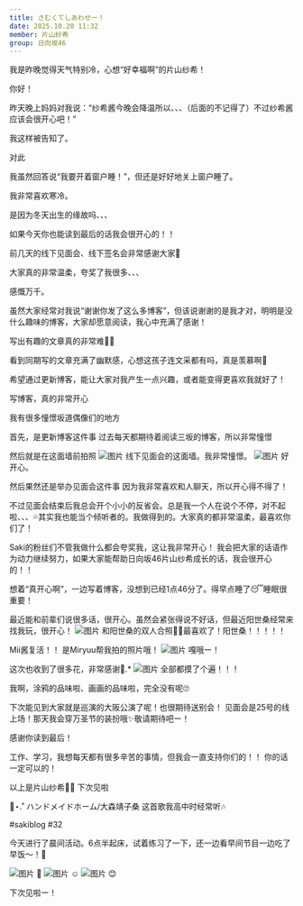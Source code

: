 ```yaml
---
title: さむくてしあわせー！
date: 2025.10.20 11:32
member: 片山紗希
group: 日向坂46
---
```


我是昨晚觉得天气特别冷，心想“好幸福啊”的片山纱希！

你好！

昨天晚上妈妈对我说：“纱希酱今晚会降温所以、、、（后面的不记得了）不过纱希酱应该会很开心吧！”

我这样被告知了。

对此

我虽然回答说“我要开着窗户睡！”，但还是好好地关上窗户睡了。

我非常喜欢寒冷。

是因为冬天出生的缘故吗、、、

如果今天你也能读到最后的话我会很开心的！！

前几天的线下见面会、线下签名会非常感谢大家🩵

大家真的非常温柔，夸奖了我很多、、、

感慨万千。

虽然大家经常对我说“谢谢你发了这么多博客”，但该说谢谢的是我才对，明明是没什么趣味的博客，大家却愿意阅读，我心中充满了感谢！

写出有趣的文章真的非常难😵‍💫

看到同期写的文章充满了幽默感，心想这孩子连文采都有吗，真是羡慕啊🥹

希望通过更新博客，能让大家对我产生一点兴趣，或者能变得更喜欢我就好了！

写博客，真的非常开心

我有很多憧憬坂道偶像们的地方

首先，是更新博客这件事
过去每天都期待着阅读三坂的博客，所以非常憧憬

然后就是在这面墙前拍照
![图片](https://cdn.hinatazaka46.com/files/14/diary/official/member/moblog/202510/mobhaqzu4.jpg)
线下见面会的这面墙。我非常憧憬。
![图片](https://cdn.hinatazaka46.com/files/14/diary/official/member/moblog/202510/mobKGkqfA.jpg)
好开心。


然后果然还是举办见面会这件事
因为我非常喜欢和人聊天，所以开心得不得了！

不过见面会结束后我总会开个小小的反省会。总是我一个人在说个不停，对不起啦、、、💦其实我也能当个倾听者的。我做得到的。大家真的都非常温柔，最喜欢你们了！

Saki的粉丝们不管我做什么都会夸奖我，这让我非常开心！
我会把大家的话语作为动力继续努力，如果大家能帮助日向坂46片山纱希成长的话，我会很开心的！！


想着“真开心啊”，一边写着博客，没想到已经1点46分了。得早点睡了😴睡眠很重要！


最近能和前辈们说很多话，很开心。虽然会紧张得说不好话，但最近阳世桑经常来找我玩，很开心！
![图片](https://cdn.hinatazaka46.com/files/14/diary/official/member/moblog/202510/mobNBP6Pl.jpg)
和阳世桑的双人合照✌🏻最喜欢了！阳世桑！！！！！


Mii酱复活！！
是Miryuu帮我拍的照片哦！
![图片](https://cdn.hinatazaka46.com/files/14/diary/official/member/moblog/202510/mobCxhcau.jpg)
嘎哦ー！




这次也收到了很多花，非常感谢🌼.*
![图片](https://cdn.hinatazaka46.com/files/14/diary/official/member/moblog/202510/mob9r3AER.jpg)
全部都摸了个遍！！！


我啊，涂鸦的品味啦、画画的品味啦，完全没有呢🙄


下次能见到大家就是巡演的大阪公演了呢！也很期待送别会！
见面会是25号的线上场！那天我会穿万圣节的装扮哦✨敬请期待吧ー！

感谢你读到最后！

工作、学习，我想每天都有很多辛苦的事情，但我会一直支持你们的！！
你的话一定可以的！


以上是片山纱希🐰🩵
下次见啦

📼⋆.˚ ハンドメイドホーム/大森靖子桑
这首歌我高中时经常听🎶

#sakiblog #32

今天进行了晨间活动。6点半起床，试着练习了一下，还一边看早间节目一边吃了早饭〜！🩵


![图片](https://cdn.hinatazaka46.com/files/14/diary/official/member/moblog/202510/mobl9dfi3.jpg)
🙂
![图片](https://cdn.hinatazaka46.com/files/14/diary/official/member/moblog/202510/mobFYPLtR.jpg)
☺️
![图片](https://cdn.hinatazaka46.com/files/14/diary/official/member/moblog/202510/mobRZ7VEe.jpg)
😊

下次见啦ー！